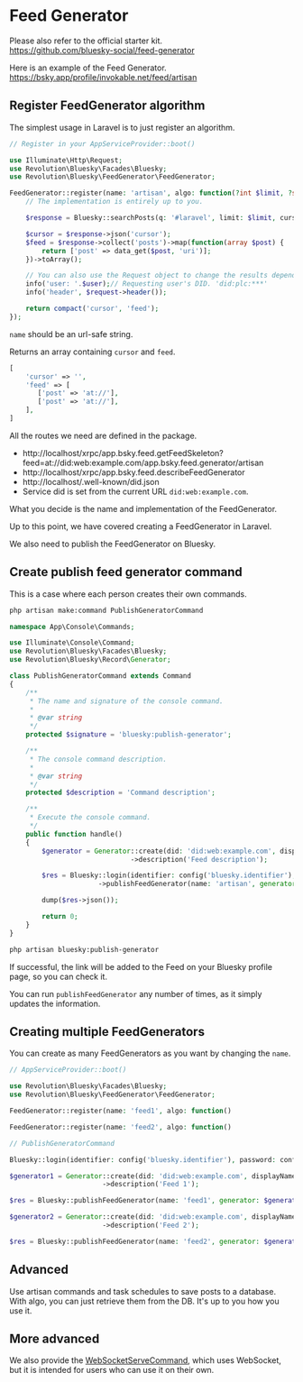 Feed Generator
====

Please also refer to the official starter kit.  
https://github.com/bluesky-social/feed-generator

Here is an example of the Feed Generator.  
https://bsky.app/profile/invokable.net/feed/artisan

## Register FeedGenerator algorithm

The simplest usage in Laravel is to just register an algorithm.

```php
// Register in your AppServiceProvider::boot()

use Illuminate\Http\Request;
use Revolution\Bluesky\Facades\Bluesky;
use Revolution\Bluesky\FeedGenerator\FeedGenerator;

FeedGenerator::register(name: 'artisan', algo: function(?int $limit, ?string $cursor, ?string $user, Request $request): array {
    // The implementation is entirely up to you.

    $response = Bluesky::searchPosts(q: '#laravel', limit: $limit, cursor: $cursor);

    $cursor = $response->json('cursor');
    $feed = $response->collect('posts')->map(function(array $post) {
        return ['post' => data_get($post, 'uri')];
    })->toArray();

    // You can also use the Request object to change the results depending on the user's state.
    info('user: '.$user);// Requesting user's DID. 'did:plc:***'
    info('header', $request->header());

    return compact('cursor', 'feed');
});
```

`name` should be an url-safe string.

Returns an array containing `cursor` and `feed`.

```php
[
    'cursor' => '',
    'feed' => [
       ['post' => 'at://'],
       ['post' => 'at://'],
    ],
]
```

All the routes we need are defined in the package.

- http://localhost/xrpc/app.bsky.feed.getFeedSkeleton?feed=at://did:web:example.com/app.bsky.feed.generator/artisan
- http://localhost/xrpc/app.bsky.feed.describeFeedGenerator
- http://localhost/.well-known/did.json
- Service did is set from the current URL `did:web:example.com`.

What you decide is the name and implementation of the FeedGenerator.

Up to this point, we have covered creating a FeedGenerator in Laravel.

We also need to publish the FeedGenerator on Bluesky.

## Create publish feed generator command

This is a case where each person creates their own commands.

```bash
php artisan make:command PublishGeneratorCommand
```

```php
namespace App\Console\Commands;

use Illuminate\Console\Command;
use Revolution\Bluesky\Facades\Bluesky;
use Revolution\Bluesky\Record\Generator;

class PublishGeneratorCommand extends Command
{
    /**
     * The name and signature of the console command.
     *
     * @var string
     */
    protected $signature = 'bluesky:publish-generator';

    /**
     * The console command description.
     *
     * @var string
     */
    protected $description = 'Command description';

    /**
     * Execute the console command.
     */
    public function handle()
    {
        $generator = Generator::create(did: 'did:web:example.com', displayName: 'Feed name')
                              ->description('Feed description');

        $res = Bluesky::login(identifier: config('bluesky.identifier'), password: config('bluesky.password'))
                      ->publishFeedGenerator(name: 'artisan', generator: $generator);

        dump($res->json());

        return 0;
    }
}
```

```bash
php artisan bluesky:publish-generator
```

If successful, the link will be added to the Feed on your Bluesky profile page, so you can check it.

You can run `publishFeedGenerator` any number of times, as it simply updates the information.

## Creating multiple FeedGenerators

You can create as many FeedGenerators as you want by changing the `name`.

```php
// AppServiceProvider::boot()

use Revolution\Bluesky\Facades\Bluesky;
use Revolution\Bluesky\FeedGenerator\FeedGenerator;

FeedGenerator::register(name: 'feed1', algo: function()

FeedGenerator::register(name: 'feed2', algo: function()
```

```php
// PublishGeneratorCommand

Bluesky::login(identifier: config('bluesky.identifier'), password: config('bluesky.password'));

$generator1 = Generator::create(did: 'did:web:example.com', displayName: 'Feed 1')
                       ->description('Feed 1');

$res = Bluesky::publishFeedGenerator(name: 'feed1', generator: $generator1);

$generator2 = Generator::create(did: 'did:web:example.com', displayName: 'Feed 2')
                       ->description('Feed 2');

$res = Bluesky::publishFeedGenerator(name: 'feed2', generator: $generator2);
```

## Advanced

Use artisan commands and task schedules to save posts to a database. With algo, you can just retrieve them from the DB. It's up to you how you use it.

## More advanced

We also provide the [WebSocketServeCommand](../src/Console/WebSocketServeCommand.php), which uses WebSocket, but it is intended for users who can use it on their own.
